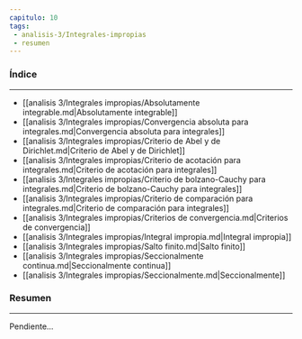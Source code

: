 ```yaml
---
capitulo: 10
tags: 
 - analisis-3/Integrales-impropias
 - resumen
---
```

### Índice 
---
* [[analisis 3/Integrales impropias/Absolutamente integrable.md|Absolutamente integrable]]
* [[analisis 3/Integrales impropias/Convergencia absoluta para integrales.md|Convergencia absoluta para integrales]]
* [[analisis 3/Integrales impropias/Criterio de Abel y de Dirichlet.md|Criterio de Abel y de Dirichlet]]
* [[analisis 3/Integrales impropias/Criterio de acotación para integrales.md|Criterio de acotación para integrales]]
* [[analisis 3/Integrales impropias/Criterio de bolzano-Cauchy para integrales.md|Criterio de bolzano-Cauchy para integrales]]
* [[analisis 3/Integrales impropias/Criterio de comparación para integrales.md|Criterio de comparación para integrales]]
* [[analisis 3/Integrales impropias/Criterios de convergencia.md|Criterios de convergencia]]
* [[analisis 3/Integrales impropias/Integral impropia.md|Integral impropia]]
* [[analisis 3/Integrales impropias/Salto finito.md|Salto finito]]
* [[analisis 3/Integrales impropias/Seccionalmente continua.md|Seccionalmente continua]]
* [[analisis 3/Integrales impropias/Seccionalmente.md|Seccionalmente]]

### Resumen
---
Pendiente...